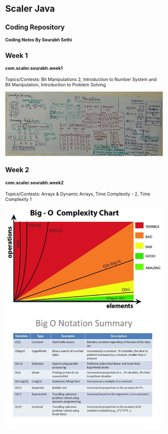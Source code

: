 # Scaler Java
## Coding Repository

#### Coding Notes By Sourabh Sethi

## Week 1
#### com.scaler.sourabh.week1
Topics/Contests: Bit Manipulations 2, Introduction to Number System and Bit Manipulation, Introduction to Problem Solving

![BITManipulations](./images/bit.jpg?raw=true "BIT Manipulations")

## Week 2
#### com.scaler.sourabh.week2
Topics/Contests: Arrays & Dynamic Arrays, Time Complexity - 2, Time Complexity 1

![BIG-O-Graph](./images/Big-o-graph.jpeg?raw=true "BIT Manipulations")
![BIG-O-Graph](./images/Big+O+Notation+Summary.jpg?raw=true "BIT Manipulations")
